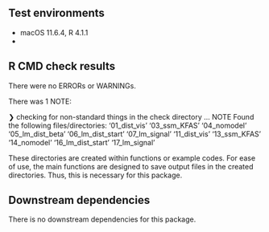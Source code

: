 
## Test environments
* macOS 11.6.4, R 4.1.1
* 

## R CMD check results
There were no ERRORs or WARNINGs.

There was 1 NOTE:

❯ checking for non-standard things in the check directory ... NOTE
  Found the following files/directories:
    ‘01_dist_vis’ ‘03_ssm_KFAS’ ‘04_nomodel’ ‘05_lm_dist_beta’
    ‘06_lm_dist_start’ ‘07_lm_signal’ ‘11_dist_vis’ ‘13_ssm_KFAS’
    ‘14_nomodel’ ‘16_lm_dist_start’ ‘17_lm_signal’

These directories are created within functions or example codes.
For ease of use, the main functions are designed to save output files 
in the created directories. Thus, this is necessary for this package.

## Downstream dependencies
There is no downstream dependencies for this package.
